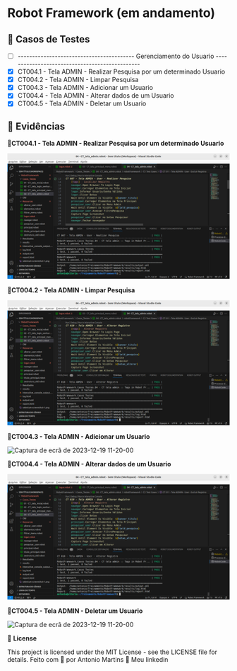 # Robot Framework (em andamento)

## 🔖 Casos de Testes
- [ ] ----------------------------------------- Gerenciamento do Usuario -----------------------------------------------
- [X] CT004.1 - Tela ADMIN - Realizar Pesquisa por um determinado Usuario
- [X] CT004.2 - Tela ADMIN - Limpar Pesquisa
- [X] CT004.3 - Tela ADMIN - Adicionar um Usuario
- [X] CT004.4 - Tela ADMIN - Alterar dados de um Usuario
- [X] CT004.5 - Tela ADMIN - Deletar um Usuario

## 🚀 Evidências
🚀**CT004.1 - Tela ADMIN - Realizar Pesquisa por um determinado Usuario**

![Captura de ecrã de 2023-12-19 11-20-00](https://github.com/antoniogmartins/Interfaces/blob/main/RobotFramework/Evidencias/Casos_Testes/CT004.1%20-%20Tela%20ADMIN%20-%20Realizar%20Pesquisa%20por%20um%20determinado%20Usuario.png)

🚀**CT004.2 - Tela ADMIN - Limpar Pesquisa**

![Captura de ecrã de 2023-12-19 11-20-00](https://github.com/antoniogmartins/Interfaces/blob/main/RobotFramework/Evidencias/Casos_Testes/CT004.4%20-%20Tela%20ADMIN%20-%20Alterar%20dados%20de%20um%20Usuario.png)

🚀**CT004.3 - Tela ADMIN - Adicionar um Usuario**

![Captura de ecrã de 2023-12-19 11-20-00]()

🚀**CT004.4 - Tela ADMIN - Alterar dados de um Usuario**

![Captura de ecrã de 2023-12-19 11-20-00](https://github.com/antoniogmartins/Interfaces/blob/main/RobotFramework/Evidencias/Casos_Testes/CT004.4%20-%20Tela%20ADMIN%20-%20Alterar%20dados%20de%20um%20Usuario.png)

🚀**CT004.5 - Tela ADMIN - Deletar um Usuario**

![Captura de ecrã de 2023-12-19 11-20-00]()


📝 **License**

This project is licensed under the MIT License - see the LICENSE file for details.
Feito com 💜  por Antonio Martins 👋   Meu linkedin


